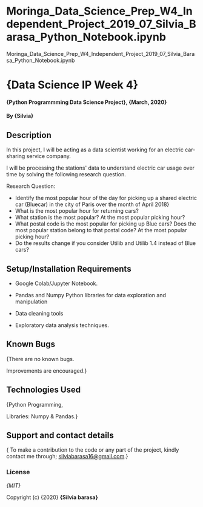 # Moringa_Data_Science_Prep_W4_Independent_Project_2019_07_Silvia_Barasa_Python_Notebook.ipynb
Moringa_Data_Science_Prep_W4_Independent_Project_2019_07_Silvia_Barasa_Python_Notebook.ipynb

# {Data Science IP Week 4}
#### {Python Programmming Data Science Project}, {March, 2020}
#### By **{Silvia}**
## Description
In this project, I will be acting as a data scientist working for an electric car-sharing service company.

I will be processing the stations' data to understand electric car usage over time by solving the following research
question.

Research Question:

* Identify the most popular hour of the day for picking up a shared electric car (Bluecar) in the city of Paris over the month  of April 2018}
* What is the most popular hour for returning cars?
* What station is the most popular? At the most popular picking hour?
* What postal code is the most popular for picking up Blue cars? Does the most popular station belong to that postal code? At the most popular picking hour?
* Do the results change if you consider Utilib and Utilib 1.4 instead of Blue cars? 
## Setup/Installation Requirements

* Google Colab/Jupyter Notebook.

* Pandas and Numpy Python libraries for data exploration and manipulation

* Data cleaning tools

* Exploratory data analysis techniques.

## Known Bugs
{There are no known bugs.

Improvements are encouraged.}


## Technologies Used

{Python Programming, 

Libraries: Numpy & Pandas.}

## Support and contact details

{ To make a contribution to the code or any part of the project, kindly contact me through; silviabarasa16@gmail.com.}

### License

*{MIT}*

Copyright (c) {2020} **{Silvia barasa}**
  
